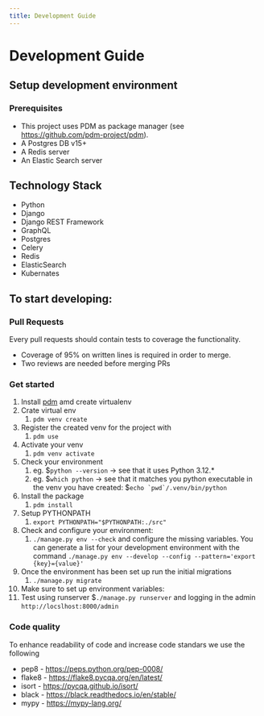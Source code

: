 ```yaml
---
title: Development Guide
---
```

#  Development Guide

## Setup development environment


### Prerequisites

- This project uses PDM as package manager (see https://github.com/pdm-project/pdm).
- A Postgres DB v15+
- A Redis server
- An Elastic Search server


## Technology Stack

- Python
- Django
- Django REST Framework
- GraphQL
- Postgres
- Celery
- Redis
- ElasticSearch
- Kubernates


## To start developing:

### Pull Requests

Every pull requests should contain tests to coverage the functionality.

- Coverage of 95% on written lines is required in order to merge.
- Two reviews are needed before merging PRs


### Get started

1. Install [pdm](https://github.com/pdm-project/pdm#installation) amd create virtualenv
1. Crate virtual env
   1. `pdm venv create`
1. Register the created venv for the project with 
   1. `pdm use` 
1. Activate your venv 
   1. `pdm venv activate`
1. Check your environment
   1. eg. $`python --version` -> see that it uses Python 3.12.*
   1. eg. $`which python` -> see that it matches you python executable in the venv you have created: $```echo `pwd`/.venv/bin/python```
1. Install the package
   1. `pdm install`
1. Setup PYTHONPATH
   1. `export PYTHONPATH="$PYTHONPATH:./src"`
1. Check and configure your environment: 
   1. `./manage.py env --check` and configure the missing variables.
      You can generate a list for your development environment with the command `./manage.py env --develop --config --pattern='export {key}={value}'`
1. Once the environment has been set up run the initial migrations
   1. `./manage.py migrate`
1. Make sure to set up environment variables:
1. Test using runserver $`./manage.py runserver` and logging in the admin `http://locslhost:8000/admin`


### Code quality

To enhance readability of code and increase code standars we use the following  
- pep8 - https://peps.python.org/pep-0008/
- flake8 - https://flake8.pycqa.org/en/latest/
- isort - https://pycqa.github.io/isort/
- black - https://black.readthedocs.io/en/stable/
- mypy - https://mypy-lang.org/
